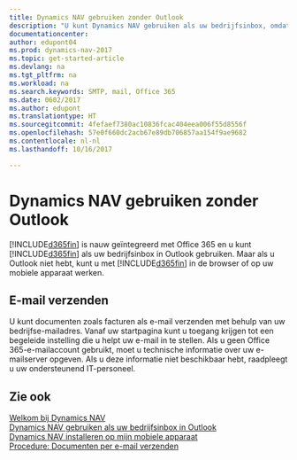 ```yaml
---
title: Dynamics NAV gebruiken zonder Outlook
description: "U kunt Dynamics NAV gebruiken als uw bedrijfsinbox, omdat deze is geïntegreerd met Office 365. U kunt echter ook zonder Outlook in een browser werken, of op uw mobiele apparaat."
documentationcenter: 
author: edupont04
ms.prod: dynamics-nav-2017
ms.topic: get-started-article
ms.devlang: na
ms.tgt_pltfrm: na
ms.workload: na
ms.search.keywords: SMTP, mail, Office 365
ms.date: 0602/2017
ms.author: edupont
ms.translationtype: HT
ms.sourcegitcommit: 4fefaef7380ac10836fcac404eea006f55d8556f
ms.openlocfilehash: 57e0f660dc2acb67e89db706857aa154f9ae9682
ms.contentlocale: nl-nl
ms.lasthandoff: 10/16/2017

---
```

# <a name="using-dynamics-nav-without-outlook"></a>Dynamics NAV gebruiken zonder Outlook
[!INCLUDE[d365fin](includes/d365fin_md.md)] is nauw geïntegreerd met Office 365 en u kunt [!INCLUDE[d365fin](includes/d365fin_md.md)] als uw bedrijfsinbox in Outlook gebruiken. Maar als u Outlook niet hebt, kunt u met [!INCLUDE[d365fin](includes/d365fin_md.md)] in de browser of op uw mobiele apparaat werken.  

## <a name="sending-email"></a>E-mail verzenden
U kunt documenten zoals facturen als e-mail verzenden met behulp van uw bedrijfse-mailadres. Vanaf uw startpagina kunt u toegang krijgen tot een begeleide instelling die u helpt uw e-mail in te stellen. Als u geen Office 365-e-mailaccount gebruikt, moet u technische informatie over uw e-mailserver opgeven. Als u deze informatie niet beschikbaar hebt, raadpleegt u uw ondersteunend IT-personeel.  


## <a name="see-also"></a>Zie ook
[Welkom bij Dynamics NAV](index.md)  
[Dynamics NAV gebruiken als uw bedrijfsinbox in Outlook](madeira-outlook.md)  
[Dynamics NAV installeren op mijn mobiele apparaat](install-mobile-app.md)  
[Procedure: Documenten per e-mail verzenden](ui-how-send-documents-email.md)

